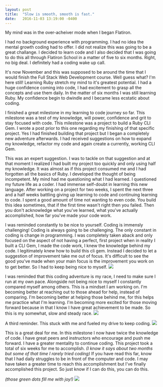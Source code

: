 ```yaml
---
layout: post
title:  "Slow is smooth, smooth is fast."
date:   2016-11-03 13:19:00 -0400
---
```


My mind was in the over-acheiver mode when I began Flatiron.

I had no background experience with programming.  I had no idea the mental growth coding had to offer.  I did not realize this was going to be a great challange.  I decided to learn code and I also decided that I was going to do this all through Flatiron School in a matter of five to six months.  Right, no big deal.  I definitely had a coding wake up call.

It's now November and this was supposed to be around the time that I would finish the Full Stack Web Development course.  Well guess what?  I'm here still!  Learning Ruby stretch my mind to it's greatest potential.  I had a huge confidence coming into code, I had excitement to grasp all the concepts and use them daily.  In the matter of six months I was still learning Ruby.  My confidence begin to dwindle and I became less ecstatic about coding.

I finished a great milestone in my learning to code journey so far.  This milestone was a test of my knowledge, will power, confidence and grit to stay focused with code.  This milestone was a project to build a Ruby CLI Gem.  I wrote a post prior to this one regarding my finishing of that specific project. Yes I had finished building that project but I began a completely new adventure afterwards.  I had received suggestions on how to expand my knowledge, refactor my code and again create a currently, working CLI Gem.

This was an expert suggestion.  I was to tackle on that suggestion and at that moment I realized I had built my project too quickly and only using half my knowledge.  It was almost as if this project consumed me and I had forgotten all the basics of Ruby.  I developed the thought of being incompetent.  My mind had me questioning what I had learned.  I questioned my future life as a coder.  I had immense self-doubt in learning this new language.  After working on a project for two weeks, I spent the next three and a half weeks battling giving up learning to code and continuing learning to code.  I spent a good amount of time not wanting to even code.  You build this idea sometimes, that if the first time wasn't right then you failed.  Then you don't acknowledge what you've learned, what you've actually accomplished, how far you've made your code work.

I was reminded constantly to be nice to yourself.  Coding is immensly challenging!  Coding is always going to be challenging.  The only constant in coding is change in programming.  I was completely taken aback and only focused on the aspect of not having a perfect, first project when in reality I built a CLI Gem, I made the code work, I knew the knowledge behind my code.  I legitimately knew how to build this cli gem.  Instead I decided to let a suggestion of improvement take me out of focus.  It's difficult to see the good you've made when your main focus is the improvement you work on to get better.  So I had to keep being nice to myself.
![](https://s20.postimg.org/u7ugm0sv1/nice.jpg)

I was reminded that this coding adventure is my race, I need to make sure I run at my own pace.  Alongside not being nice to myself I constantly compared myself among others.  This is a mindset I am working on.  I'm becoming better at reaching out to those ahead for help, instead of comparing.  I'm becoming better at helping those behind me, for this helps me practice what I'm learning.  I'm becoming more excited for those moving forward because in that I know I have great achievement to be made.  So this is my somewhat, slow and steady race.
![](https://s20.postimg.org/ilackw5jx/my_race_my_pace.jpg)

A third reminder.  This stuck with me and fueled my drive to keep coding.
![](https://s20.postimg.org/q2jk03v31/rome.jpg)

This is a great deal for me.  In this milestone I now have twice the knowledge of code.  I have great peers and instructors who encourage and push me forward.  I have a greater mentality to continue coding.  This project took a total of six weeks for me to accomplish. *(I know it says about two months but some of that time I rarely tried coding)*  If you have read this far, know that I had daily struggles to be in front of the computer and code.  I may have taken a greater time to reach this accomplishment but I've finally accomplished this project.  So just know if I can do this, you can do this.

*(those green dots fill me with joy!)*
![](https://s20.postimg.org/sxwn6yz31/project.jpg)
